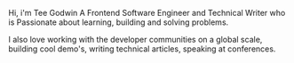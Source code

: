 Hi, i'm Tee Godwin
A Frontend Software Engineer and Technical Writer who is Passionate about learning, building and solving problems.

I also love working with the developer communities on a global scale, building cool demo's, writing technical articles, speaking at conferences.
<!---
TeeGodwin/TeeGodwin is a ✨ special ✨ repository because its `README.md` (this file) appears on your GitHub profile.
You can click the Preview link to take a look at your changes.
--->
